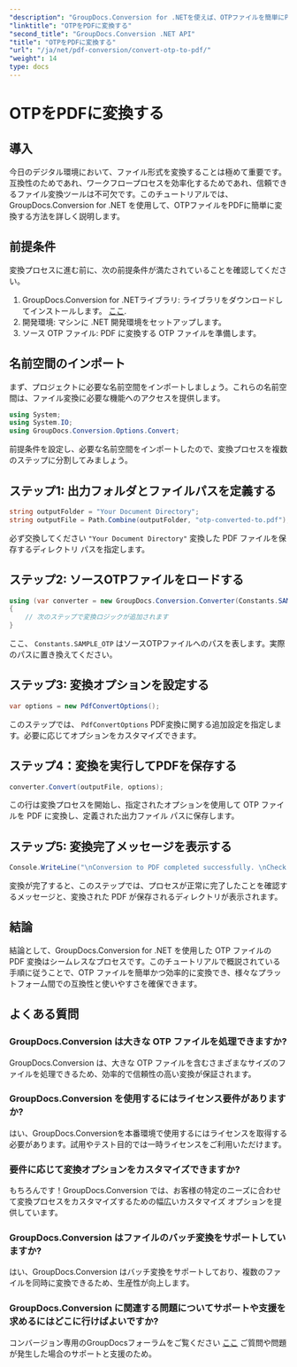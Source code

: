 ```yaml
---
"description": "GroupDocs.Conversion for .NETを使えば、OTPファイルを簡単にPDFに変換できます。この直感的なファイル変換ツールでワークフローを効率化できます。"
"linktitle": "OTPをPDFに変換する"
"second_title": "GroupDocs.Conversion .NET API"
"title": "OTPをPDFに変換する"
"url": "/ja/net/pdf-conversion/convert-otp-to-pdf/"
"weight": 14
type: docs
---
```

# OTPをPDFに変換する

## 導入
今日のデジタル環境において、ファイル形式を変換することは極めて重要です。互換性のためであれ、ワークフロープロセスを効率化するためであれ、信頼できるファイル変換ツールは不可欠です。このチュートリアルでは、GroupDocs.Conversion for .NET を使用して、OTPファイルをPDFに簡単に変換する方法を詳しく説明します。
## 前提条件
変換プロセスに進む前に、次の前提条件が満たされていることを確認してください。
1. GroupDocs.Conversion for .NETライブラリ: ライブラリをダウンロードしてインストールします。 [ここ](https://releases。groupdocs.com/conversion/net/).
2. 開発環境: マシンに .NET 開発環境をセットアップします。
3. ソース OTP ファイル: PDF に変換する OTP ファイルを準備します。

## 名前空間のインポート
まず、プロジェクトに必要な名前空間をインポートしましょう。これらの名前空間は、ファイル変換に必要な機能へのアクセスを提供します。

```csharp
using System;
using System.IO;
using GroupDocs.Conversion.Options.Convert;
```

前提条件を設定し、必要な名前空間をインポートしたので、変換プロセスを複数のステップに分割してみましょう。
## ステップ1: 出力フォルダとファイルパスを定義する
```csharp
string outputFolder = "Your Document Directory";
string outputFile = Path.Combine(outputFolder, "otp-converted-to.pdf");
```
必ず交換してください `"Your Document Directory"` 変換した PDF ファイルを保存するディレクトリ パスを指定します。
## ステップ2: ソースOTPファイルをロードする
```csharp
using (var converter = new GroupDocs.Conversion.Converter(Constants.SAMPLE_OTP))
{
    // 次のステップで変換ロジックが追加されます
}
```
ここ、 `Constants.SAMPLE_OTP` はソースOTPファイルへのパスを表します。実際のパスに置き換えてください。
## ステップ3: 変換オプションを設定する
```csharp
var options = new PdfConvertOptions();
```
このステップでは、 `PdfConvertOptions` PDF変換に関する追加設定を指定します。必要に応じてオプションをカスタマイズできます。
## ステップ4：変換を実行してPDFを保存する
```csharp
converter.Convert(outputFile, options);
```
この行は変換プロセスを開始し、指定されたオプションを使用して OTP ファイルを PDF に変換し、定義された出力ファイル パスに保存します。
## ステップ5: 変換完了メッセージを表示する
```csharp
Console.WriteLine("\nConversion to PDF completed successfully. \nCheck output in {0}", outputFolder);
```
変換が完了すると、このステップでは、プロセスが正常に完了したことを確認するメッセージと、変換された PDF が保存されるディレクトリが表示されます。

## 結論
結論として、GroupDocs.Conversion for .NET を使用した OTP ファイルの PDF 変換はシームレスなプロセスです。このチュートリアルで概説されている手順に従うことで、OTP ファイルを簡単かつ効率的に変換でき、様々なプラットフォーム間での互換性と使いやすさを確保できます。
## よくある質問
### GroupDocs.Conversion は大きな OTP ファイルを処理できますか?
GroupDocs.Conversion は、大きな OTP ファイルを含むさまざまなサイズのファイルを処理できるため、効率的で信頼性の高い変換が保証されます。
### GroupDocs.Conversion を使用するにはライセンス要件がありますか?
はい、GroupDocs.Conversionを本番環境で使用するにはライセンスを取得する必要があります。試用やテスト目的では一時ライセンスをご利用いただけます。
### 要件に応じて変換オプションをカスタマイズできますか?
もちろんです！GroupDocs.Conversion では、お客様の特定のニーズに合わせて変換プロセスをカスタマイズするための幅広いカスタマイズ オプションを提供しています。
### GroupDocs.Conversion はファイルのバッチ変換をサポートしていますか?
はい、GroupDocs.Conversion はバッチ変換をサポートしており、複数のファイルを同時に変換できるため、生産性が向上します。
### GroupDocs.Conversion に関連する問題についてサポートや支援を求めるにはどこに行けばよいですか?
コンバージョン専用のGroupDocsフォーラムをご覧ください [ここ](https://forum.groupdocs.com/c/conversion/11) ご質問や問題が発生した場合のサポートと支援のため。